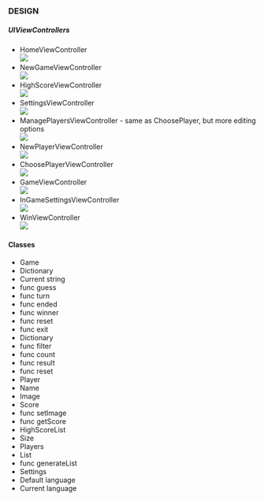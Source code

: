 ### DESIGN

##### UIViewControllers

* HomeViewController  
![](/doc/screens/Home.png)
* NewGameViewController  
![](/doc/screens/NewGame.png)
* HighScoreViewController  
![](/doc/screens/HighScore.png)
* SettingsViewController  
![](/doc/screens/Settings.png)
* ManagePlayersViewController - same as ChoosePlayer, but more editing options  
![](/doc/screens/ChoosePlayer.png)
* NewPlayerViewController  
![](/doc/screens/NewPlayer.png)
* ChoosePlayerViewController  
![](/doc/screens/ChoosePlayer.png)
* GameViewController  
![](/doc/screens/Game.png)
* InGameSettingsViewController  
![](/doc/screens/InGameSettings.png)
* WinViewController  
![](/doc/screens/Win.png)

#### Classes

* Game  
 * Dictionary
 * Current string
 * func guess
 * func turn
 * func ended
 * func winner
 * func reset
 * func exit
* Dictionary  
 * func filter
 * func count
 * func result
 * func reset
* Player
 * Name
 * Image
 * Score
 * func setImage
 * func getScore
* HighScoreList
 * Size
 * Players
 * List
 * func generateList
* Settings
 * Default language
 * Current language


  


